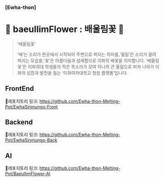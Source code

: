 ### [Ewha-thon]

# **🌸 baeullimFlower : 배울림꽃 🌸**
>‘배울림꽃’
>
>‘배’는 소리가 한곳에서 시작되어 주변으로 퍼지는 의미를,‘울림’은 소리가 울려 퍼지는 모습을,‘꽃’은 아름다움과 섬세함으로 이화의 배꽃을 의미합니다. ‘배울림꽃’은 이화여대 학생들의 작은 목소리가 모여 하나의 큰 울림으로 퍼져 나아가 이화의 성장과 발전을 돕는 ‘이화여자대학교 청원 플랫폼’입니다.



## FrontEnd

📍레포지토리 링크: https://github.com/Ewha-thon-Melting-Pot/EwhaSinmungo-Front

## Backend
📍레포지토리 링크: https://github.com/Ewha-thon-Melting-Pot/EwhaSinmungo-Back

## AI
📍레포지토리 링크: https://github.com/Ewha-thon-Melting-Pot/BaeullimFlower-AI
